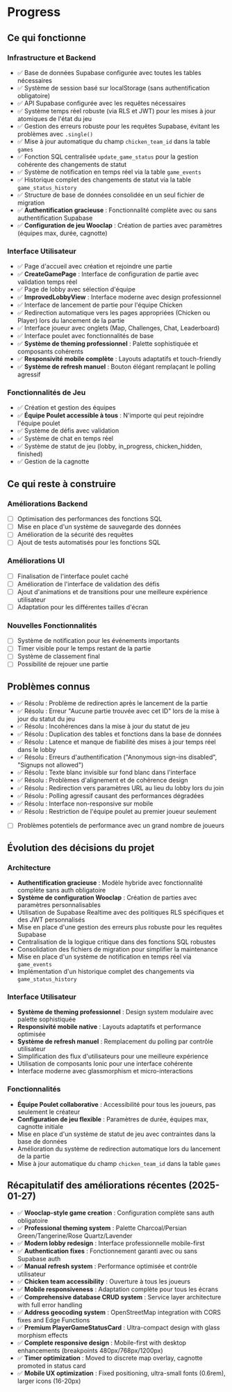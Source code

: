 # Progress

## Ce qui fonctionne

### Infrastructure et Backend
- ✅ Base de données Supabase configurée avec toutes les tables nécessaires
- ✅ Système de session basé sur localStorage (sans authentification obligatoire)
- ✅ API Supabase configurée avec les requêtes nécessaires
- ✅ Système temps réel robuste (via RLS et JWT) pour les mises à jour atomiques de l'état du jeu
- ✅ Gestion des erreurs robuste pour les requêtes Supabase, évitant les problèmes avec `.single()`
- ✅ Mise à jour automatique du champ `chicken_team_id` dans la table `games`
- ✅ Fonction SQL centralisée `update_game_status` pour la gestion cohérente des changements de statut
- ✅ Système de notification en temps réel via la table `game_events`
- ✅ Historique complet des changements de statut via la table `game_status_history`
- ✅ Structure de base de données consolidée en un seul fichier de migration
- ✅ **Authentification gracieuse** : Fonctionnalité complète avec ou sans authentification Supabase
- ✅ **Configuration de jeu Wooclap** : Création de parties avec paramètres (équipes max, durée, cagnotte)

### Interface Utilisateur
- ✅ Page d'accueil avec création et rejoindre une partie
- ✅ **CreateGamePage** : Interface de configuration de partie avec validation temps réel
- ✅ Page de lobby avec sélection d'équipe
- ✅ **ImprovedLobbyView** : Interface moderne avec design professionnel
- ✅ Interface de lancement de partie pour l'équipe Chicken
- ✅ Redirection automatique vers les pages appropriées (Chicken ou Player) lors du lancement de la partie
- ✅ Interface joueur avec onglets (Map, Challenges, Chat, Leaderboard)
- ✅ Interface poulet avec fonctionnalités de base
- ✅ **Système de theming professionnel** : Palette sophistiquée et composants cohérents
- ✅ **Responsivité mobile complète** : Layouts adaptatifs et touch-friendly
- ✅ **Système de refresh manuel** : Bouton élégant remplaçant le polling agressif

### Fonctionnalités de Jeu
- ✅ Création et gestion des équipes
- ✅ **Équipe Poulet accessible à tous** : N'importe qui peut rejoindre l'équipe poulet
- ✅ Système de défis avec validation
- ✅ Système de chat en temps réel
- ✅ Système de statut de jeu (lobby, in_progress, chicken_hidden, finished)
- ✅ Gestion de la cagnotte

## Ce qui reste à construire

### Améliorations Backend
- [ ] Optimisation des performances des fonctions SQL
- [ ] Mise en place d'un système de sauvegarde des données
- [ ] Amélioration de la sécurité des requêtes
- [ ] Ajout de tests automatisés pour les fonctions SQL

### Améliorations UI
- [ ] Finalisation de l'interface poulet caché
- [ ] Amélioration de l'interface de validation des défis
- [ ] Ajout d'animations et de transitions pour une meilleure expérience utilisateur
- [ ] Adaptation pour les différentes tailles d'écran

### Nouvelles Fonctionnalités
- [ ] Système de notification pour les événements importants
- [ ] Timer visible pour le temps restant de la partie
- [ ] Système de classement final
- [ ] Possibilité de rejouer une partie

## Problèmes connus
- ✅ Résolu : Problème de redirection après le lancement de la partie
- ✅ Résolu : Erreur "Aucune partie trouvée avec cet ID" lors de la mise à jour du statut du jeu
- ✅ Résolu : Incohérences dans la mise à jour du statut de jeu
- ✅ Résolu : Duplication des tables et fonctions dans la base de données
- ✅ Résolu : Latence et manque de fiabilité des mises à jour temps réel dans le lobby
- ✅ Résolu : Erreurs d'authentification ("Anonymous sign-ins disabled", "Signups not allowed")
- ✅ Résolu : Texte blanc invisible sur fond blanc dans l'interface
- ✅ Résolu : Problèmes d'alignement et de cohérence design
- ✅ Résolu : Redirection vers paramètres URL au lieu du lobby lors du join
- ✅ Résolu : Polling agressif causant des performances dégradées
- ✅ Résolu : Interface non-responsive sur mobile
- ✅ Résolu : Restriction de l'équipe poulet au premier joueur seulement
- [ ] Problèmes potentiels de performance avec un grand nombre de joueurs

## Évolution des décisions du projet

### Architecture
- **Authentification gracieuse** : Modèle hybride avec fonctionnalité complète sans auth obligatoire
- **Système de configuration Wooclap** : Création de parties avec paramètres personnalisables
- Utilisation de Supabase Realtime avec des politiques RLS spécifiques et des JWT personnalisés
- Mise en place d'une gestion des erreurs plus robuste pour les requêtes Supabase
- Centralisation de la logique critique dans des fonctions SQL robustes
- Consolidation des fichiers de migration pour simplifier la maintenance
- Mise en place d'un système de notification en temps réel via `game_events`
- Implémentation d'un historique complet des changements via `game_status_history`

### Interface Utilisateur
- **Système de theming professionnel** : Design system modulaire avec palette sophistiquée
- **Responsivité mobile native** : Layouts adaptatifs et performance optimisée
- **Système de refresh manuel** : Remplacement du polling par contrôle utilisateur
- Simplification des flux d'utilisateurs pour une meilleure expérience
- Utilisation de composants Ionic pour une interface cohérente
- Interface moderne avec glassmorphism et micro-interactions

### Fonctionnalités
- **Équipe Poulet collaborative** : Accessibilité pour tous les joueurs, pas seulement le créateur
- **Configuration de jeu flexible** : Paramètres de durée, équipes max, cagnotte initiale
- Mise en place d'un système de statut de jeu avec contraintes dans la base de données
- Amélioration du système de redirection automatique lors du lancement de la partie
- Mise à jour automatique du champ `chicken_team_id` dans la table `games`

## Récapitulatif des améliorations récentes (2025-01-27)
- ✅ **Wooclap-style game creation** : Configuration complète sans auth obligatoire
- ✅ **Professional theming system** : Palette Charcoal/Persian Green/Tangerine/Rose Quartz/Lavender
- ✅ **Modern lobby redesign** : Interface professionnelle mobile-first
- ✅ **Authentication fixes** : Fonctionnement garanti avec ou sans Supabase auth
- ✅ **Manual refresh system** : Performance optimisée et contrôle utilisateur
- ✅ **Chicken team accessibility** : Ouverture à tous les joueurs
- ✅ **Mobile responsiveness** : Adaptation complète pour tous les écrans
- ✅ **Comprehensive database CRUD system** : Service layer architecture with full error handling
- ✅ **Address geocoding system** : OpenStreetMap integration with CORS fixes and Edge Functions
- ✅ **Premium PlayerGameStatusCard** : Ultra-compact design with glass morphism effects
- ✅ **Complete responsive design** : Mobile-first with desktop enhancements (breakpoints 480px/768px/1200px)
- ✅ **Timer optimization** : Moved to discrete map overlay, cagnotte promoted in status card
- ✅ **Mobile UX optimization** : Fixed positioning, ultra-small fonts (0.6rem), larger icons (16-20px) 